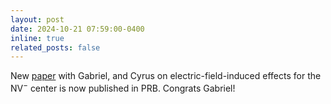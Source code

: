 ```yaml
---
layout: post
date: 2024-10-21 07:59:00-0400
inline: true
related_posts: false
---
```


New <a href="https://journals.aps.org/prb/abstract/10.1103/PhysRevB.110.245127">paper</a> with Gabriel, and Cyrus on electric-field-induced effects for the NV$^-$ center is now published in PRB. Congrats Gabriel!
